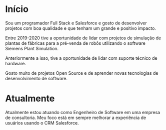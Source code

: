 
# Início

Sou um programador Full Stack e Salesforce e gosto de desenvolver projetos com boa qualidade e que tenham um grande e positivo impacto.

Entre 2019-2020 tive a oportunidade de lidar com projetos de simulação de plantas de fábricas para a pré-venda de robôs utilizando o software Siemens Plant Simulation.

Anteriormente a isso, tive a oportunidade de lidar com suporte técnico de hardware.

Gosto muito de projetos Open Source e de aprender novas tecnologias de desenvolvimento de software.

# Atualmente

Atualmente estou atuando como Engenheiro de Software em uma empresa de consultoria. Meu foco está em sempre melhorar a experiência de usuários usando o CRM Salesforce.